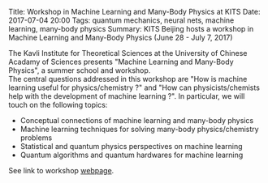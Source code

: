 Title: Workshop in Machine Learning and Many-Body Physics at KITS
Date: 2017-07-04 20:00
Tags: quantum mechanics, neural nets, machine learning, many-body physics
Summary: KITS Beijing hosts a workshop in Machine Learning and Many-Body Physics (June 28 - July 7, 2017)

The Kavli Institute for Theoretical Sciences at the University of Chinese Acadamy of Sciences presents "Machine Learning and Many-Body Physics", a summer school and workshop.  
The central questions addressed in this workshop are "How is machine learning useful for physics/chemistry ?" and "How can physicists/chemists help with the development of machine learning ?".  In particular, we will touch on the following topics: 
<ul>
<li>Conceptual connections of machine learning and many-body physics</li>
<li>Machine learning techniques for solving many-body physics/chemistry problems</li>
<li>Statistical and quantum physics perspectives on machine learning</li>
<li>Quantum algorithms and quantum hardwares for machine learning</li>
</ul>

See link to workshop <a href="http://kits.ucas.ac.cn/index.php/events/workshop/52-machine-learning-and-many-body-physics-jun-28th-jul-7th-2017">webpage</a>.



